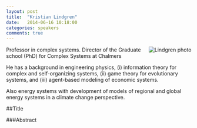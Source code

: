 ```yaml
---
layout: post
title:  "Kristian Lindgren"
date:   2014-06-16 10:18:00
categories: speakers
comments: true
---
```


<footer class="entry-meta">
<img src="{{ site.url }}/images/lindgren.jpg" alt="Lindgren photo" align="right">
<span class="author vcard" itemprop="author" itemscope itemtype="http://schema.org/Person"></a></span></span>
</footer>


Professor in complex systems. 
Director of the Graduate school (PhD) for Complex Systems at Chalmers

He has a background in engineering physics, 
(i) information theory for complex and self-organizing systems, (ii) game theory for evolutionary systems, and 
(iii) agent-based modeling of economic systems. 

Also energy systems with development of models of regional and global energy systems in a climate change perspective.


##Title

###Abstract